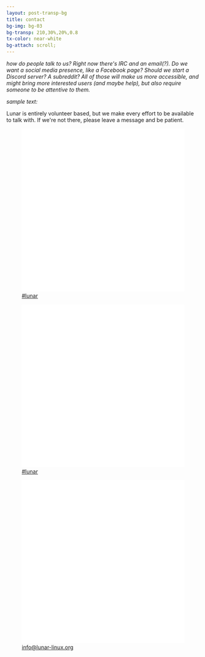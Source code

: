 ```yaml
---
layout: post-transp-bg
title: contact
bg-img: bg-03
bg-transp: 210,30%,20%,0.8
tx-color: near-white
bg-attach: scroll;
---
```


_how do people talk to us? Right now there's IRC and an email(?). Do we want a social media presence, like a Facebook page? Should we start a Discord server? A subreddit? All of those will make us more accessible, and might bring more interested users (and maybe help), but also require someone to be attentive to them._

_sample text:_

Lunar is entirely volunteer based, but we make every effort to be available to talk with. If we're not there, please leave a message and be patient.

<div class="flex flex-column flex-row-l items-center justify-around font-space tc">
  <a class="br3 pv3 ph4 f3 white mw6 link bg-animate hover-bg-navy" href="#">
    <figure><img src="assets/images/irssi-white.svg" alt="Internet Relay Chat" class="w-50" />
    <figcaption>#lunar</figcaption>
    </figure>
  </a>
  <a class="br3 pv3 ph4 f3 white mw6 link bg-animate hover-bg-navy" href="#">
    <figure><img src="assets/images/discord-white.svg" alt="discord" class="w-50" />
    <figcaption>#lunar</figcaption>
    </figure>
  </a>
  <a class="br3 pv3 ph4 f3 white mw6 link bg-animate hover-bg-navy" href="mailto:#">
    <figure><img src="assets/images/email-white.svg" alt="email" class="w-50" />
    <figcaption>info@lunar-linux.org</figcaption>
    </figure>
  </a>
</div>

